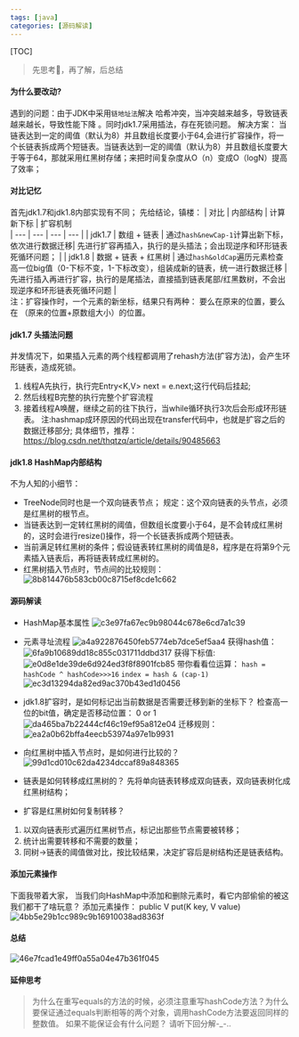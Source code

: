 ```yaml
---
tags: [java]   
categories: [源码解读]
---
```


[TOC]

> 先思考🤔，再了解，后总结
#### 为什么要改动?
遇到的问题：由于JDK中采用`链地址法`解决 哈希冲突，当冲突越来越多，导致链表越来越长，导致性能下降 。同时jdk1.7采用插法，存在死锁问题。
解决方案： 当链表达到一定的阈值（默认为8）并且数组长度要小于64,会进行扩容操作，将一个长链表拆成两个短链表。当链表达到一定的阈值（默认为8）并且数组长度要大于等于64，那就采用红黑树存储；来把时间复杂度从O（n）变成O（logN）提高了效率；

#### 对比记忆
首先jdk1.7和jdk1.8内部实现有不同；
先给结论，镇楼：
| 对比 | 内部结构 | 计算新下标 | 扩容机制   
| --- | --- | --- | --- | 
| jdk1.7 | 数组 + 链表 | 通过`hash&newCap-1`计算出新下标，依次进行数据迁移| 先进行扩容再插入，执行的是头插法；会出现逆序和环形链表死循环问题； |
| jdk1.8 | 数据 + 链表 + 红黑树 |  通过`hash&oldCap`遍历元素检查高一位big值（0-下标不变，1-下标改变），组装成新的链表，统一进行数据迁移 | 先进行插入再进行扩容，执行的是尾插法，直接插到链表尾部/红黑数树，不会出现逆序和环形链表死循环问题   |   
注：扩容操作时，一个元素的新坐标，结果只有两种： 要么在原来的位置，要么在 （原来的位置+原数组大小）的位置。

#### jdk1.7 头插法问题
并发情况下，如果插入元素的两个线程都调用了rehash方法(扩容方法)，会产生环形链表，造成死锁。
1. 线程A先执行，执行完Entry<K,V> next = e.next;这行代码后挂起;
2. 然后线程B完整的执行完整个扩容流程
3. 接着线程A唤醒，继续之前的往下执行，当while循环执行3次后会形成环形链表。
注:hashmap成环原因的代码出现在transfer代码中，也就是扩容之后的数据迁移部分;
具体细节，推荐：https://blog.csdn.net/thqtzq/article/details/90485663

#### jdk1.8 HashMap内部结构
不为人知的小细节：
- TreeNode同时也是一个双向链表节点； 规定：这个双向链表的头节点，必须是红黑树的根节点。
- 当链表达到一定转红黑树的阈值，但数组长度要小于64，是不会转成红黑树的，这时会进行resize()操作，将一个长链表拆成两个短链表。
- 当前满足转红黑树的条件；假设链表转红黑树的阈值是8，程序是在将第9个元素插入链表后，再将链表转成红黑树的。
- 红黑树插入节点时，节点间的比较规则：  
![8b814476b583cb00c8715ef8cde1c662](HashMap原理.resources/9E8D40D7-EAD8-4A07-9F68-8EA32319A369.png)


#### 源码解读
- HashMap基本属性
![c3e97fa67ec9b98044c678e6cd7a1c39](HashMap原理.resources/D5C5B782-15C6-44B0-BD41-14648DEAED6F.png)
- 元素寻址流程
![a4a922876450feb5774eb7dce5ef5aa4](HashMap原理.resources/BC1205EC-D6B3-465F-96D2-6AFBC08E734C.png)
获得hash值：
![6fa9b10689dd18c855c031711ddbd317](HashMap原理.resources/7FCE1BFB-8FA8-4183-8EBE-176CB0B0F44F.png)
获得下标值:
![e0d8e1de39de6d924ed3f8f8901fcb85](HashMap原理.resources/E7B32DCC-DA92-4D23-B2D9-9C9E066630E1.png)
带你看看位运算：
`hash = hashCode ^ hashCode>>>16`
`index = hash & (cap-1)`
![ec3d13294da82ed9ac370b43ed1d0456](HashMap原理.resources/707BDA78-49AC-4113-8918-D90AB83AEE4C.png)
- jdk1.8扩容时，是如何标记出当前数据是否需要迁移到新的坐标下？
检查高一位的bit值，确定是否移动位置： 0 or 1
![da465ba7b22444cf46c19ef95a812e04](HashMap原理.resources/E3C31D58-AAD3-45AE-88E5-6A818A491827.png)
迁移规则：
![ea2a0b62bffa4eecb53974a97e1b9931](HashMap原理.resources/36639C5C-DC03-415C-9438-FCCF1F8D3A40.png)

- 向红黑树中插入节点时，是如何进行比较的？
![99d1cd010c62da4234dccaf89a848365](HashMap原理.resources/F3382595-C4A1-4166-B58A-69737A31E7DF.png)
-  链表是如何转移成红黑树的？
 先将单向链表转移成双向链表，双向链表树化成红黑树结构；  
- 扩容是红黑树如何复制转移？
1. 以双向链表形式遍历红黑树节点，标记出那些节点需要被转移；
2. 统计出需要转移和不需要的数量；
3. 同树->链表的阈值做对比，按比较结果，决定扩容后是树结构还是链表结构。

#### 添加元素操作
下面我带着大家， 当我们向HashMap中添加和删除元素时，看它内部偷偷的被这我们都干了啥玩意？
添加元素操作： public V put(K key, V value) 
![4bb5e29b1cc989c9b16910038ad8363f](HashMap原理.resources/put方法流程图.png)


#### 总结
![46e7fcad1e49ff0a55a04e47b361f045](HashMap原理.resources/3A706DA9-ED7E-46D5-AE53-1C0D7B6FB379.png)


#### 延伸思考
> 为什么在重写equals的方法的时候，必须注意重写hashCode方法？为什么要保证通过equals判断相等的两个对象，调用hashCode方法要返回同样的整数值。 如果不能保证会有什么问题？
请听下回分解-_-..
